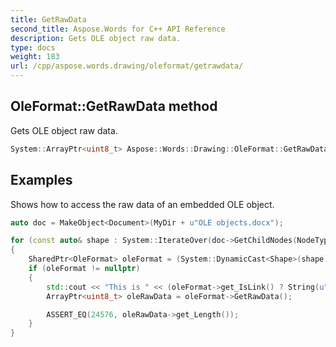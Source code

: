```yaml
---
title: GetRawData
second_title: Aspose.Words for C++ API Reference
description: Gets OLE object raw data.
type: docs
weight: 183
url: /cpp/aspose.words.drawing/oleformat/getrawdata/
---
```

## OleFormat::GetRawData method


Gets OLE object raw data.

```cpp
System::ArrayPtr<uint8_t> Aspose::Words::Drawing::OleFormat::GetRawData()
```


## Examples




Shows how to access the raw data of an embedded OLE object. 
```cpp
auto doc = MakeObject<Document>(MyDir + u"OLE objects.docx");

for (const auto& shape : System::IterateOver(doc->GetChildNodes(NodeType::Shape, true)))
{
    SharedPtr<OleFormat> oleFormat = (System::DynamicCast<Shape>(shape))->get_OleFormat();
    if (oleFormat != nullptr)
    {
        std::cout << "This is " << (oleFormat->get_IsLink() ? String(u"a linked") : String(u"an embedded")) << " object" << std::endl;
        ArrayPtr<uint8_t> oleRawData = oleFormat->GetRawData();

        ASSERT_EQ(24576, oleRawData->get_Length());
    }
}
```

